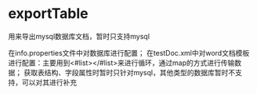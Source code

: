 # exportTable
用来导出mysql数据库文档，暂时只支持mysql

在info.properties文件中对数据库进行配置；
在testDoc.xml中对word文档模板进行配置：主要用到<#list></#list>来进行循环，通过map的方式进行传输数据；
获取表结构、字段属性时暂时只针对mysql，其他类型的数据库暂时不支持，可以对其进行补充
